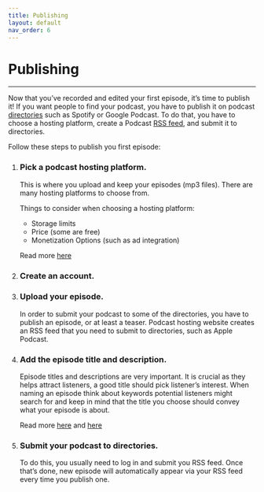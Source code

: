 ```yaml
---
title: Publishing
layout: default
nav_order: 6
---
```


# Publishing
---

Now that you’ve recorded and edited your first episode, it’s time to publish it! If you want people to find your podcast, you have to publish it on podcast [directories](Glossary.html) such as Spotify or Google Podcast. To do that, you have to choose a hosting platform, create a Podcast [RSS feed](Glossary.html), and submit it to directories. 

Follow these steps to publish you first episode:

1. ### Pick a podcast hosting platform.
    This is where you upload and keep your episodes (mp3 files). There are many hosting platforms to choose from. 

    Things to consider when choosing a hosting platform:
    - Storage limits 
    - Price (some are free)
    - Monetization Options (such as ad integration)
  
    Read more [here](https://zapier.com/blog/podcast-hosting/?utm_source=google&utm_medium=cpc&utm_campaign=gaw-row-nua-evr-search_nb_desktop_blog_prospecting_developing1_developing2-ads&utm_adgroup=DSA-BestApps-Form_Builder&utm_term=&utm_content=9067413&utm_ads_campaign_id=19622168382&utm_ads_adgroup_id=157760468828&utm_ads_ad_id=659058345731&gad_source=1&gclid=CjwKCAjwo6GyBhBwEiwAzQTmc4LIfvdSGiaQnkoAvUcRvkJN9cUmU360Z4KF34RDRaGoSsBnaOtVbxoCbHQQAvD_BwE )

2. ### Create an account.

3. ### Upload your episode.
   
   In order to submit your podcast to some of the directories, you have to publish an episode, or at least a teaser. Podcast hosting website creates an RSS feed that you need to submit to directories, such as Apple Podcast. 

4. ### Add the episode title and description.
   
   Episode titles and descriptions are very important. It is crucial as they helps attract listeners, a good title should pick listener’s interest. When naming an episode think about keywords potential listeners might search for and keep in mind that the title you choose should convey what your episode is about. 
   
   Read more [here]( https://podcasters.spotify.com/resources/learn/create/podcast-episode-descriptions) and [here]( https://www.thepodcasthost.com/planning/podcast-episode-titles/ )


5. ### Submit your podcast to directories.
   To do this, you usually need to log in and submit you RSS feed. Once that’s done, new episode will automatically appear via your RSS feed every time you publish one. 







